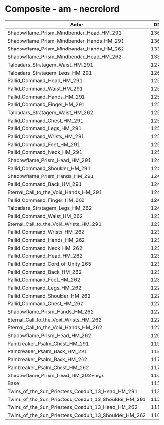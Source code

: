 # Composite - am - necrolord
| Actor | DPS | Increase |
|---|:---:|:---:|
|Shadowflame_Prism_Mindbender_Head_HM_291|13629|17.72%|
|Shadowflame_Prism_Mindbender_Hands_HM_291|13606|17.51%|
|Shadowflame_Prism_Mindbender_Hands_HM_262|13398|15.72%|
|Shadowflame_Prism_Mindbender_Head_HM_262|13368|15.46%|
|Talbadars_Stratagem_Waist_HM_291|12731|9.96%|
|Talbadars_Stratagem_Legs_HM_291|12652|9.27%|
|Pallid_Command_Head_HM_291|12589|8.74%|
|Pallid_Command_Waist_HM_291|12580|8.66%|
|Pallid_Command_Hands_HM_291|12563|8.51%|
|Pallid_Command_Finger_HM_291|12556|8.45%|
|Talbadars_Stratagem_Waist_HM_262|12533|8.25%|
|Pallid_Command_Chest_HM_291|12529|8.22%|
|Pallid_Command_Legs_HM_291|12521|8.14%|
|Pallid_Command_Wrists_HM_291|12507|8.02%|
|Pallid_Command_Feet_HM_291|12502|7.98%|
|Pallid_Command_Neck_HM_291|12501|7.97%|
|Shadowflame_Prism_Head_HM_291|12488|7.86%|
|Pallid_Command_Shoulder_HM_291|12465|7.66%|
|Shadowflame_Prism_Hands_HM_291|12463|7.65%|
|Pallid_Command_Back_HM_291|12460|7.62%|
|Eternal_Call_to_the_Void_Hands_HM_291|12430|7.36%|
|Pallid_Command_Finger_HM_262|12401|7.11%|
|Talbadars_Stratagem_Legs_HM_262|12400|7.10%|
|Pallid_Command_Waist_HM_262|12392|7.03%|
|Eternal_Call_to_the_Void_Wrists_HM_291|12383|6.95%|
|Pallid_Command_Wrists_HM_262|12372|6.86%|
|Pallid_Command_Hands_HM_262|12355|6.71%|
|Pallid_Command_Neck_HM_262|12340|6.58%|
|Pallid_Command_Head_HM_262|12338|6.56%|
|Pallid_Command_Cord_of_Unity_265|12326|6.46%|
|Pallid_Command_Back_HM_262|12317|6.39%|
|Pallid_Command_Feet_HM_262|12313|6.35%|
|Pallid_Command_Legs_HM_262|12288|6.14%|
|Pallid_Command_Shoulder_HM_262|12281|6.07%|
|Pallid_Command_Chest_HM_262|12281|6.07%|
|Shadowflame_Prism_Hands_HM_262|12262|5.91%|
|Eternal_Call_to_the_Void_Wrists_HM_262|12242|5.74%|
|Eternal_Call_to_the_Void_Hands_HM_262|12231|5.64%|
|Shadowflame_Prism_Head_HM_262|12099|4.50%|
|Painbreaker_Psalm_Chest_HM_291|11923|2.98%|
|Painbreaker_Psalm_Back_HM_291|11868|2.51%|
|Painbreaker_Psalm_Back_HM_262|11727|1.29%|
|Painbreaker_Psalm_Chest_HM_262|11704|1.09%|
|Shadowflame_Prism_Head_HM_262+legs|11615|0.33%|
|Base|11578|0.00%|
|Twins_of_the_Sun_Priestess_Conduit_13_Head_HM_291|11384|-1.68%|
|Twins_of_the_Sun_Priestess_Conduit_13_Shoulder_HM_291|11265|-2.70%|
|Twins_of_the_Sun_Priestess_Conduit_13_Head_HM_262|11164|-3.57%|
|Twins_of_the_Sun_Priestess_Conduit_13_Shoulder_HM_262|11096|-4.16%|
